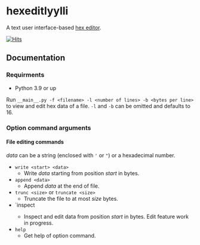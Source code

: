 # hexeditlyylli
A text user interface-based [hex editor](https://en.wikipedia.org/wiki/Hex_editor).

[![Hits](https://hits.seeyoufarm.com/api/count/incr/badge.svg?url=https%3A%2F%2Fgithub.com%2FHaydenBobMutthew%2Fhexeditlyylli%2F&count_bg=%233961FF&title_bg=%23555555&icon=github.svg&icon_color=%23E7E7E7&title=hits&edge_flat=false)](https://hits.seeyoufarm.com)

## Documentation

### Requirments
- Python 3.9 or up

Run `__main__.py -f <filename> -l <number of lines> -b <bytes per line>` to view and edit hex data of a file.
`-l` and `-b` can be omitted and defaults to 16.

### Option command arguments

#### File editing commands

*data* can be a string (enclosed with `'` or `"`) or a hexadecimal number.

- `write <start> <data>`
  - Write *data* starting from position *start* in bytes.
- `append <data>`
  - Append *data* at the end of file.
- `trunc <size>` or `truncate <size>`
  - Truncate the file to at most *size* bytes.
- `inspect <start>
  - Inspect and edit data from position *start* in bytes. Edit feature work in progress.
- `help`
  - Get help of option command.
